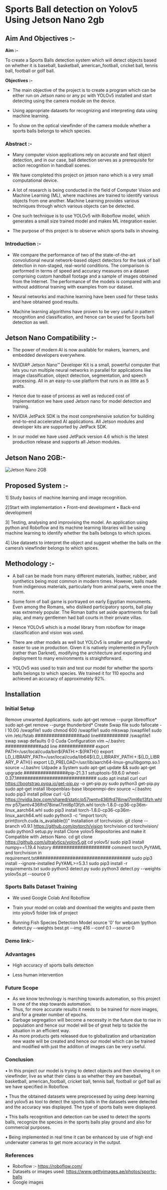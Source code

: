 <h1>Sports Ball detection on Yolov5 Using Jetson Nano 2gb</h1>

<h2>Aim And Objectives :-</h2>

<b>Aim :-</b>

To create a Sports Balls detection system which will detect objects based on whether it is baseball, basketball, american_football, cricket ball, tennis ball, football or golf ball.

<b>Objectives :-</b>

* The main objective of the project is to create a program which can be either run on Jetson nano or any pc with YOLOv5 installed and start detecting using the camera module on the device.

* Using appropriate datasets for recognizing and interpreting data using machine learning.

* To show on the optical viewfinder of the camera module whether a sports balls belongs to which species.

<h3>Abstract :-</h3>

* Many  computer  vision  applications  rely  on accurate and fast object detection, and in our case, ball detection serves  as  a  prerequisite  for  action  recognition  in  handball scenes.

* We have completed this project on jetson nano which is a very small computational device.

* A lot of research is being conducted in the field of Computer Vision and Machine Learning (ML), where machines are trained to identify various objects from one another. Machine Learning provides various techniques through which various objects can be detected.

* One such technique is to use YOLOv5 with Roboflow model, which generates a small size trained model and makes ML integration easier.

* The purpose of this project is to observe which sports balls in showing.

<h3><b>Introduction :-</b></h3>

* We compare the performance of two of the state-of-the-art convolutional neural network-based object detectors for the task of ball detection in non-staged, real-world conditions. The comparison  is  performed  in  terms  of  speed  and  accuracy measures on a dataset comprising custom handball footage and a  sample  of  images  obtained  from  the  Internet.  The performance  of  the  models  is  compared  with  and  without additional training with examples from our dataset.

* Neural networks and machine learning have been used for these tasks and have obtained good results.

* Machine learning algorithms have proven to be very useful in pattern recognition and classification, and hence can be used for Sports ball detection as well.

<h2>Jetson Nano Compatibility :-</h2>

* The power of modern AI is now available for makers, learners, and embedded developers everywhere.

* NVIDIA® Jetson Nano™ Developer Kit is a small, powerful computer that lets you run multiple neural networks in parallel for applications like image classification, object detection, segmentation, and speech processing. All in an easy-to-use platform that runs in as little as 5 watts.

* Hence due to ease of process as well as reduced cost of implementation we have used Jetson nano for model detection and training.

* NVIDIA JetPack SDK is the most comprehensive solution for building end-to-end accelerated AI applications. All Jetson modules and developer kits are supported by JetPack SDK.

* In our model we have used JetPack version 4.6 which is the latest production release and supports all Jetson modules.

<h2>Jetson Nano 2GB:-</h2>
<img src="[pic_trulli.jp](https://user-images.githubusercontent.com/93208224/209101765-3af37ed9-bb99-4370-a340-0d1f442709d0.jpg)g" alt="Jetson Nano 2GB">

## Proposed System :-

1] Study basics of machine learning and image recognition. 

2]Start with implementation • Front-end development • Back-end development 

3] Testing, analysing and improvising the model. An application using python and Roboflow and its machine learning libraries will be using machine learning to identify whether the balls belongs to which spices. 

4] Use datasets to interpret the object and suggest whether the balls on the camera’s viewfinder belongs to which spices.

## Methodology :- 

* A ball can be made from many different materials, leather, rubber, and synthetics being most common in modern times. However, balls made from indigenous materials, particularly from animal parts, were once the norm.

* Some form of ball game is portrayed on early Egyptian monuments. Even among the Romans, who disliked participatory sports, ball play was extremely popular. The Roman baths set aside apartments for ball play, and many gentlemen had ball courts in their private villas.

* Hence YOLOv5 which is a model library from roboflow for image classification and vision was used.

* There are other models as well but YOLOv5 is smaller and generally easier to use in production. Given it is natively implemented in PyTorch (rather than Darknet), modifying the architecture and exporting and deployment to many environments is straightforward.

* YOLOv5 was used to train and test our model for whether the sports balls belongs to which species. We trained it for 110 epochs and achieved an accuracy of approximately 92%.

## Installation

### **Initial Setup**

Remove unwanted Applications. sudo apt-get remove --purge libreoffice* sudo apt-get remove --purge thunderbird* Create Swap file sudo fallocate -l 10.0G /swapfile1 sudo chmod 600 /swapfile1 sudo mkswap /swapfile1 sudo vim /etc/fstab #################add line########### /swapfile1 swap swap defaults 0 0 Cuda Configuration vim ~/.bashrc #############add line ############# export PATH=/usr/local/cuda/bin${PATH:+:${PATH}} export LD_LIBRARY_PATh=/usr/local/cuda/lib64${LD_LIBRARY_PATH:+:${LD_LIBRARY_P ATH}} export LD_PRELOAD=/usr/lib/aarch64-linux-gnu/libgomp.so.1 source ~/.bashrc Udpade a System sudo apt-get update && sudo apt-get upgrade ################pip-21.3.1 setuptools-59.6.0 wheel-0.37.1############################# sudo apt install curl curl https://bootstrap.pypa.io/get-pip.py -o get-pip.py sudo python3 get-pip.py sudo apt-get install libopenblas-base libopenmpi-dev source ~/.bashrc sudo pip3 install pillow curl -LO https://nvidia.box.com/shared/static/p57jwntv436lfrd78inwl7iml6p13fzh.whl mv p57jwntv436lfrd78inwl7iml6p13fzh.whl torch-1.8.0-cp36-cp36m-linux_aarch64.whl sudo pip3 install torch-1.8.0-cp36-cp36m-linux_aarch64.whl sudo python3 -c "import torch; print(torch.cuda.is_available())" Installation of torchvision. git clone --branch v0.9.1 https://github.com/pytorch/vision torchvision cd torchvision/ sudo python3 setup.py install Clone yolov5 Repositories and make it Compatible with Jetson Nano. cd git clone https://github.com/ultralytics/yolov5.git cd yolov5/ sudo pip3 install numpy==1.19.4 history ##################### comment torch,PyYAML and torchvision in requirement.txt################################## sudo pip3 install --ignore-installed PyYAML>=5.3.1 sudo pip3 install -r requirements.txt sudo python3 detect.py sudo python3 detect.py --weights yolov5s.pt --source 0

### Sports Balls Dataset Training

* We used Google Colab And Roboflow

* Train your model on colab and download the weights and paste them into yolov5 folder link of project

* Running Fish Species Detection Model source '0' for webcam !python detect.py --weights best.pt --img 416 --conf 0.1 --source 0

### Demo link:-

### Advantages

* High accuracy of sports balls detection

* Less human intervention

### Future Scope

* As we know technology is marching towards automation, so this project is one of the step towards automation.
* Thus, for more accurate results it needs to be trained for more images, and for a greater number of epochs.
* Garbage segregation will become a necessity in the future due to rise in population and hence our model will be of great help to tackle the situation in an efficient way.
* As more products gets released due to globalization and urbanization new waste will be created and hence our model which can be trained and modified with just the addition of images can be very useful.

### Conclusion

• In this project our model is trying to detect objects and then showing it on viewfinder, live as what their class is as whether they are baseball, basketball, american_football, cricket ball, tennis ball, football or golf ball as we have specified in Roboflow.

• Thus the obtained datasets were preprocessed by using deep learning and yolov5 as tool to detect the sports balls in the datasets were detected and the accuracy was displayed. The type of sports balls were displayed.

• This balls recognition and detection can be used to detect the sports balls, recognize the species in the sports balls play ground and also for commercial purposes.

• Being implemented in real time it can be enhanced by use of high end underwater cameras to get more accuracy in the output.

### References

* Roboflow :- https://roboflow.com/
* Datasets or images used: https://www.gettyimages.ae/photos/sports-balls
* Google images
